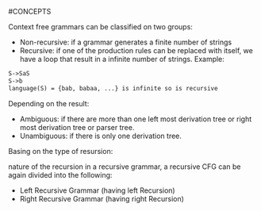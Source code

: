#CONCEPTS 

Context free grammars can be classified on two groups: 

* Non-recursive: if a grammar generates a finite number of strings
* Recursive: if one of the production rules can be replaced with itself, we have a loop that result in a infinite number of strings. Example: 
```txt
S->SaS    
S->b
language(S) = {bab, babaa, ...} is infinite so is recursive
```

Depending on the result: 

* Ambiguous: if there are more than one left most derivation tree or right most derivation tree or parser tree. 
* Unambiguous: if there is only one derivation tree. 


Basing on the type of resursion:

nature of the recursion in a recursive grammar, a recursive CFG can be again divided into the following:

- Left Recursive Grammar (having left Recursion)
- Right Recursive Grammar (having right Recursion)